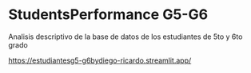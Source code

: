 # StudentsPerformance G5-G6
 Analisis descriptivo de la base de datos de los estudiantes de 5to y 6to grado

 https://estudiantesg5-g6bydiego-ricardo.streamlit.app/
